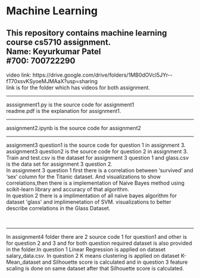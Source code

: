 # Machine Learning
<h2>This repository contains machine learning course cs5710 assignment.<br/>
Name: Keyurkumar Patel<br/>
#700: 700722290<br/></h2>
<p>video link: https://drive.google.com/drive/folders/1MB0dOVcI5JYr--fT70xsvKSyoeMJMAaX?usp=sharing<br/>
link is for the folder which has videos for both assignment.<br/></p><hr>
<p>asssignment1.py is the source code for assignment1<br/>
readme.pdf is the explanation for assignment1.<br/> </p><hr>
<p>assignment2.ipynb is the source code for assignment2<br/></p><hr>
<p>assignment3 question1 is the source code for question 1 in assignment 3.</br>
assignment3 question2 is the source code for question 2 in assignment 3.</br>
Train and test.csv is the dataset for assignment 3 question 1 and glass.csv is the data set for assignment 3 question 2.</br>
In assignment 3 question 1 first there is a correlation between ‘survived’ and ‘sex’ column for the Titanic dataset. And visualizations to show correlations,then there is a implementation of  Naive Bayes method using scikit-learn library and accuracy of that algorithm.</br> In question 2 there is a implimentation of all naive bayes algorithm for dataset 'glass' and implimenetation of SVM. visualizations to better describe correlations in the Glass Dataset.</P></br><hr>
<p>In assignment4 folder there are 2 source code 1 for question1 and other is for question 2 and 3 and for both question required dataset is also provided in the folder.In question 1 Linear Regression is applied on dataset salary_data.csv. In question 2  K means clustering is applied on dataset K-Mean_dataset and Silhouette score is calculated and in question 3 feature scaling is done on same dataset after that Silhouette score is calculated.</p></br>
